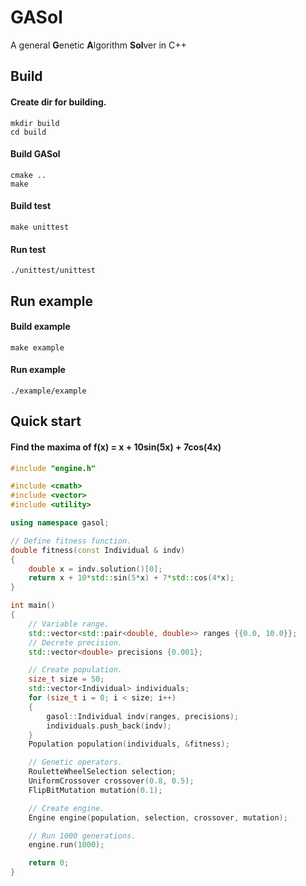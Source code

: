 # GASol

A general **G**enetic **A**lgorithm **Sol**ver in C++ 

## Build

#### Create dir for building.

``` shell
mkdir build
cd build
```
#### Build GASol
``` shell
cmake ..
make
```
#### Build test
``` shell
make unittest
```
#### Run test
``` shell
./unittest/unittest
```
## Run example

#### Build example
``` shell
make example
```
#### Run example
``` shell
./example/example
```

## Quick start

#### Find the maxima of f(x) = x + 10sin(5x) + 7cos(4x)

``` cpp
#include "engine.h"

#include <cmath>
#include <vector>
#include <utility>

using namespace gasol;

// Define fitness function. 
double fitness(const Individual & indv)
{
    double x = indv.solution()[0];
    return x + 10*std::sin(5*x) + 7*std::cos(4*x);
}

int main()
{
    // Variable range.
    std::vector<std::pair<double, double>> ranges {{0.0, 10.0}};
    // Decrete precision.
    std::vector<double> precisions {0.001};

    // Create population.
    size_t size = 50;
    std::vector<Individual> individuals;
    for (size_t i = 0; i < size; i++)
    {
        gasol::Individual indv(ranges, precisions);
        individuals.push_back(indv);
    }
    Population population(individuals, &fitness);

    // Genetic operators.
    RouletteWheelSelection selection;
    UniformCrossover crossover(0.8, 0.5);
    FlipBitMutation mutation(0.1);

    // Create engine.
    Engine engine(population, selection, crossover, mutation);

    // Run 1000 generations.
    engine.run(1000);

    return 0;
}
```

